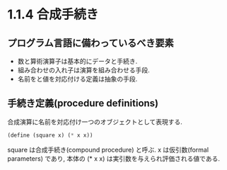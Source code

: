 # 1.1.4 合成手続き

## プログラム言語に備わっているべき要素

* 数と算術演算子は基本的にデータと手続き.
* 組み合わせの入れ子は演算を組み合わせる手段.
* 名前をと値を対応付ける定義は抽象の手段.

## 手続き定義(procedure definitions)

合成演算に名前を対応付け一つのオブジェクトとして表現する.

```scheme
(define (square x) (* x x))
```

square は合成手続き(compound procedure) と呼ぶ. 
x は仮引数(formal parameters) であり, 本体の (* x x) は実引数を与えられ評価される値である.
